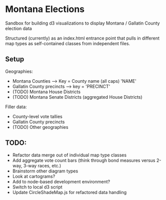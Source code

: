 # Montana Elections

Sandbox for building d3 visualizations to display Montana / Gallatin County election data

Structured (currently) as an index.html entrance point that pulls in different map types as self-contained classes from independent files.

## Setup

Geographies:
- Montana Counties --> Key = County name (all caps) 'NAME'
- Gallatin County precincts --> key = 'PRECINCT'
- (TODO) Montana House Districts
- (TODO) Montana Senate Districts (aggregated House Districts)


Filler data: 
- County-level vote tallies
- Gallatin County precincts
- (TODO) Other geographies


## TODO:
- Refactor data merge out of individual map type classes
- Add aggregate vote count bars (think through bond measures versus 2-way, 3-way races, etc.)
- Brainstorm other diagram types
- Look at cartograms?
- Add to node-based development environment?
- Switch to local d3 script
- Update CircleShadeMap.js for refactored data handling